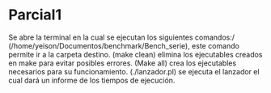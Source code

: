 # Parcial1
Se abre la terminal en la cual se ejecutan los siguientes comandos:/
(/home/yeison/Documentos/benchmark/Bench_serie),
este comando permite ir a la carpeta destino.
(make clean)
elimina los ejecutables creados en make para evitar posibles errores.
(Make all) crea los ejecutables necesarios para su funcionamiento.
(./lanzador.pl)
se ejecuta el lanzador el cual dará un informe de los tiempos de ejecución.
